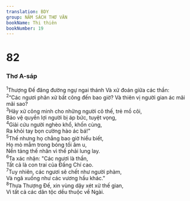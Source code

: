 ```yaml
---
translation: BDY
group: NĂM SÁCH THƠ VĂN
bookName: Thi thiên 
bookNumber: 19
---
```


<div class="title"><h1>82</h1><h3>Thơ A-sáp</h3></div>
<span class="verse thi_82_1"><sup>1</sup>Thượng Đế đăng đường ngự ngai thánh Và xử đoán giữa các thần:<br/></span>
<span class="verse thi_82_2"><sup>2</sup>“Các ngươi phân xử bất công đến bao giờ? Và thiên vị người gian ác mãi mãi sao?<br/></span>
<span class="verse thi_82_3"><sup>3</sup>Hãy xử công minh cho những người cô thế, trẻ mồ côi,<br/>Bảo vệ quyền lợi người bị áp bức, tuyệt vọng,<br/></span>
<span class="verse thi_82_4"><sup>4</sup>Giải cứu người nghèo khổ, khốn cùng,<br/>Ra khỏi tay bọn cường hào ác bá!&#34;<br/></span>
<span class="verse thi_82_5"><sup>5</sup>Thế nhưng họ chẳng bao giờ hiểu biết,<br/>Họ mò mẫm trong bóng tối âm u,<br/>Nền tảng thế nhân vì thế phải lung lay.<br/></span>
<span class="verse thi_82_6"><sup>6</sup>Ta xác nhận: &#34;Các ngươi là thần,<br/>Tất cả là con trai của Đấng Chí cao.<br/></span>
<span class="verse thi_82_7"><sup>7</sup>Tuy nhiên, các ngươi sẽ chết như người phàm,<br/>Và ngã xuống như các vương hầu khác.&#34; <br/></span>
<span class="verse thi_82_8"><sup>8</sup>Thưa Thượng Đế, xin vùng dậy xét xử thế gian,<br/>Vì tất cả các dân tộc dều thuộc về Ngài.</span>

